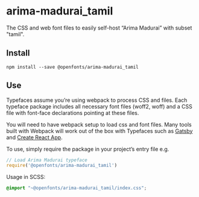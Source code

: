 
# arima-madurai_tamil

The CSS and web font files to easily self-host “Arima Madurai” with subset "tamil".

## Install

`npm install --save @openfonts/arima-madurai_tamil`

## Use

Typefaces assume you’re using webpack to process CSS and files. Each typeface
package includes all necessary font files (woff2, woff) and a CSS file with
font-face declarations pointing at these files.

You will need to have webpack setup to load css and font files. Many tools built
with Webpack will work out of the box with Typefaces such as [Gatsby](https://github.com/gatsbyjs/gatsby)
and [Create React App](https://github.com/facebookincubator/create-react-app).

To use, simply require the package in your project’s entry file e.g.

```javascript
// Load Arima Madurai typeface
require('@openfonts/arima-madurai_tamil')
```

Usage in SCSS:
```scss
@import "~@openfonts/arima-madurai_tamil/index.css";
```
